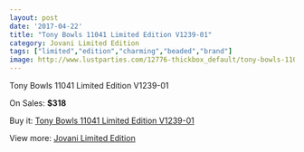 ```yaml
---
layout: post
date: '2017-04-22'
title: "Tony Bowls 11041 Limited Edition V1239-01"
category: Jovani Limited Edition
tags: ["limited","edition","charming","beaded","brand"]
image: http://www.lustparties.com/12776-thickbox_default/tony-bowls-11041-limited-edition-v1239-01.jpg
---
```

Tony Bowls 11041 Limited Edition V1239-01

On Sales: **$318**
<a href="https://www.lustparties.com/en/jovani-limited-edition/4798-tony-bowls-11041-limited-edition-v1239-01.html"><amp-img layout="responsive" width="600" height="600" src="//www.lustparties.com/12776-thickbox_default/tony-bowls-11041-limited-edition-v1239-01.jpg" alt="Tony Bowls 11041 Limited Edition V1239-01 0" /></a>

Buy it: [Tony Bowls 11041 Limited Edition V1239-01](https://www.lustparties.com/en/jovani-limited-edition/4798-tony-bowls-11041-limited-edition-v1239-01.html "Tony Bowls 11041 Limited Edition V1239-01")

View more: [Jovani Limited Edition](https://www.lustparties.com/en/28-jovani-limited-edition "Jovani Limited Edition")